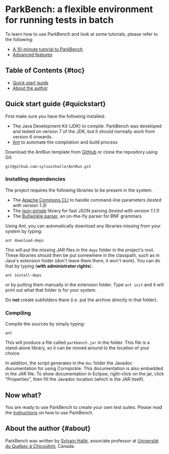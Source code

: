 ParkBench: a flexible environment for running tests in batch
============================================================


To learn how to use ParkBench and look at some tutorials, please refer to
the following:

- [A 10-minute tutorial to ParkBench](http://sylvainhalle.github.io/ParkBench/instructions.html)
- [Advanced features](http://sylvainhalle.github.io/ParkBench/advanced.html)

Table of Contents                                                    {#toc}
-----------------

- [Quick start guide](#quickstart)
- [About the author](#about)

Quick start guide                                             {#quickstart}
-----------------

First make sure you have the following installed:

- The Java Development Kit (JDK) to compile. ParkBench was developed and
  tested on version 7 of the JDK, but it should normally work from
  version 6 onwards.
- [Ant](http://ant.apache.org) to automate the compilation and build
  process

Download the AntRun template from
[GitHub](https://github.com/sylvainhalle/AntRun) or clone the repository
using Git:

    git@github.com:sylvainhalle/AntRun.git

### Installing dependencies

The project requires the following libraries to be present in the system:

- The [Apache Commons CLI](http://commons.apache.org/proper/commons-cli/)
  to handle command-line parameters *(tested with version 1.3)*
- The [json-simple](https://code.google.com/p/json-simple/) library for
  fast JSON parsing *(tested with version 1.1.1)*
- The [Bullwinkle parser](https://github.com/sylvainhalle/Bullwinkle),
  an on-the-fly parser for BNF grammars

Using Ant, you can automatically download any libraries missing from your
system by typing:

    ant download-deps

This will put the missing JAR files in the `deps` folder in the project's
root. These libraries should then be put somewhere in the classpath, such as
in Java's extension folder (don't leave them there, it won't work). You can
do that by typing (**with administrator rights**):

    ant install-deps

or by putting them manually in the extension folder. Type `ant init` and it
will print out what that folder is for your system.

Do **not** create subfolders there (i.e. put the archive directly in that
folder).

### Compiling

Compile the sources by simply typing:

    ant

This will produce a file called `parkbench.jar` in the folder. This file is a
stand-alone library, so it can be moved around to the location of your choice.

In addition, the script generates in the `doc` folder the Javadoc
documentation for using Cornipickle. This documentation is also embedded in
the JAR file. To show documentation in Eclipse, right-click on the jar,
click "Properties", then fill the Javadoc location (which is the JAR
itself).

Now what?
---------

You are ready to use ParkBench to create your own test suites. Please read
the [instructions](http://sylvainhalle.github.io) on how to use ParkBench.


About the author                                                   {#about}
----------------

ParkBench was written by [Sylvain Hallé](http://leduotang.ca/sylvain),
associate professor at [Université du Québec à
Chicoutimi](http://www.uqac.ca/), Canada.
